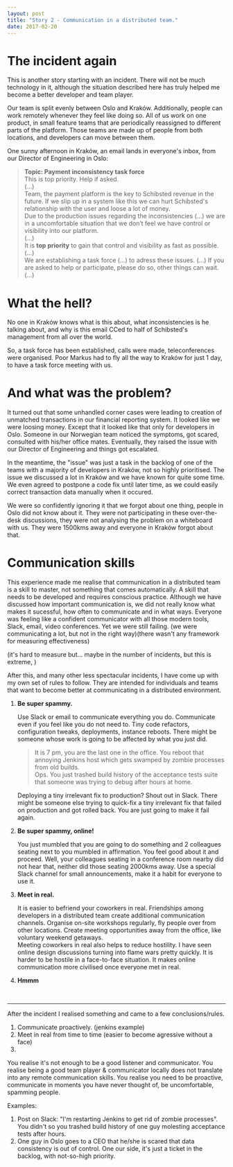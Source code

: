 ```yaml
---
layout: post
title: "Story 2 - Communication in a distributed team."
date: 2017-02-20
---
```


# The incident again

This is another story starting with an incident. There will not be much technology in it, although the situation described here has truly helped me become a better developer and team player.

Our team is split evenly between Oslo and Kraków. Additionally, people can work remotely whenever they feel like doing so. All of us work on one product, in small feature teams that are periodically reassigned to different parts of the platform. Those teams are made up of people from both locations, and developers can move between them.

One sunny afternoon in Kraków, an email lands in everyone's inbox, from our Director of Engineering in Oslo:

<blockquote>
<b>Topic: Payment inconsistency task force</b><br/>
This is top priority. Help if asked.<br/>
(...)<br/>
Team, the payment platform is the key to Schibsted revenue in the future. If we slip up in a system like this we can hurt Schibsted's relationship with the user and loose a lot of money.<br/>
Due to the production issues regarding the inconsistencies (...) we are in a uncomfortable situation that we don’t feel we have control or visibility into our platform.<br/>
(...)<br/>
It is <b>top priority</b> to gain that control and visibility as fast as possible.
(...)<br/>
We are establishing a task force (...) to adress these issues. (...) If you are asked to help or participate, please do so, other things can wait.<br/>
(...)
</blockquote>

# What the hell?

No one in Kraków knows what is this about, what inconsistencies is he talking about, and why is this email CCed to half of Schibsted's management from all over the world.

So, a task force has been established, calls were made, teleconferences were organised. Poor Markus had to fly all the way to Kraków for just 1 day, to have a task force meeting with us.

# And what was the problem?

It turned out that some unhandled corner cases were leading to creation of unmatched transactions in our financial reporting system. It looked like we were loosing money. Except that it looked like that only for developers in Oslo. Someone in our Norwegian team noticed the symptoms, got scared, consulted with his/her office mates. Eventually, they raised the issue with our Director of Engineering and things got escalated.

In the meantime, the "issue" was just a task in the backlog of one of the teams with a majority of developers in Kraków, not so highly prioritised. The issue we discussed a lot in Kraków and we have known for quite some time. We even agreed to postpone a code fix until later time, as we could easily correct transaction data manually when it occured.

We were so confidently ignoring it that we forgot about one thing, people in Oslo did not know about it. They were not participating in these over-the-desk discussions, they were not analysing the problem on a whiteboard with us. They were 1500kms away and everyone in Kraków forgot about that.

# Communication skills

This experience made me realise that communication in a distributed team is a skill to master, not something that comes automatically. A skill that needs to be developed and requires conscious practice. Although we have discussed how important communication is, we did not really know what makes it sucessful, how often to communicate and in what ways. Everyone was feeling like a confident communicator with all those modern tools, Slack, email, video conferences. Yet we were still failing. (we were communicating a lot, but not in the right way)(there wasn't any framework for measuring effectiveness)

(it's hard to measure but... maybe in the number of incidents, but this is extreme, )

After this, and many other less spectacular incidents, I have come up with my own set of rules to follow. They are intended for individuals and teams that want to become better at communicating in a distributed environment.

1. **Be super spammy.**
   
   Use Slack or email to communicate everything you do. Communicate even if you feel like you do not need to. Tiny code refactors, configuration tweaks, deployments, instance reboots. There might be someone whose work is going to be affected by what you just did.
   > It is 7 pm, you are the last one in the office. You reboot that annoying Jenkins host which gets swamped by zombie processes from old builds.
   <br/>Ops. You just trashed build history of the acceptance tests suite that someone was trying to debug after hours at home.

   Deploying a tiny irrelevant fix to production? Shout out in Slack. There might be someone else trying to quick-fix a tiny irrelevant fix that failed on production and got rolled back. You are just going to make it fail again.

2. **Be super spammy, online!**

   You just mumbled that you are going to do something and 2 colleagues seating next to you mumbled in affirmation. You feel good about it and proceed. Well, your colleagues seating in a conference room nearby did not hear that, neither did those seating 2000kms away. Use a special Slack channel for small announcements, make it a habit for everyone to use it.

3. **Meet in real.**

   It is easier to befriend your coworkers in real. Friendships among developers in a distributed team create additional communication channels. Organise on-site workshops regularly, fly people over from other locations. Create meeting opportunities away from the office, like voluntary weekend getaways.
   <br/>Meeting coworkers in real also helps to reduce hostility. I have seen online design discussions turning into flame wars pretty quickly. It is harder to be hostile in a face-to-face situation. It makes online communication more civilised once everyone met in real.

4. **Hmmm**







<br/>

---

After the incident I realised something and came to a few conclusions/rules.

1. Communicate proactively. (jenkins example)
2. Meet in real from time to time (easier to become agressive without a face)
3. 


You realise it's not enough to be a good listener and communicator.
You realise being a good team player & communicator locally does not translate into any remote communication skills.
You realise you need to be proactive, communicate in moments you have never thought of, be uncomfortable, spamming people.

Examples:
1. Post on Slack: "I'm restarting Jenkins to get rid of zombie processes". You didn't so you trashed build history of one guy molesting acceptance tests after hours.
2. One guy in Oslo goes to a CEO that he/she is scared that data consistency is out of control. One our side, it's just a ticket in the backlog, with not-so-high priority.
